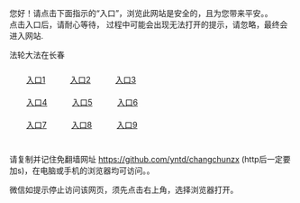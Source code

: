 您好！请点击下面指示的“入口”，浏览此网站是安全的，且为您带来平安。。 <br/>
点击入口后，请耐心等待， 过程中可能会出现无法打开的提示，请忽略，最终会进入网站. </br>

法轮大法在长春<br/>
<div style="padding:10px"><a style="margin:20px" target="_blank" href="https://dlipe1gy7eklc.cloudfront.net/2Qpsp?nelvlxi" id="ccLink1" rel="nofollow">入口1</a> <a target="_blank" style="margin:20px" href="https://d2ib5g2psd0kuh.cloudfront.net/2Qpsp?flvyvu" id="ccLink2" rel="nofollow">入口2</a> <a style="margin:20px" target="_blank" href="https://d3ayvybmj3wcu5.cloudfront.net/2Qpsp?gmrczsod" id="ccLink3" rel="nofollow">入口3</a></div>

<div style="padding:10px" ><a style="margin:20px" target="_blank" href="https://dlipe1gy7eklc.cloudfront.net/2Qpsp?nelvlxi" id="ccLink4" rel="nofollow">入口4</a> <a style="margin:20px" href="https://d2ib5g2psd0kuh.cloudfront.net/2Qpsp?flvyvu" target="_blank" id="ccLink5" rel="nofollow">入口5</a> <a style="margin:20px" href="https://d3ayvybmj3wcu5.cloudfront.net/2Qpsp?gmrczsod" target="_blank" id="ccLink6" rel="nofollow">入口6</a></div>

<div style="padding:10px"><a style="margin:20px" target="_blank" href="https://dlipe1gy7eklc.cloudfront.net/2Qpsp?nelvlxi" id="ccLink7" rel="nofollow">入口7</a> <a style="margin:20px" href="https://d2ib5g2psd0kuh.cloudfront.net/2Qpsp?flvyvu" target="_blank" id="ccLink8" rel="nofollow">入口8</a> <a style="margin:20px" target="_blank" href="https://d3ayvybmj3wcu5.cloudfront.net/2Qpsp?gmrczsod" id="ccLink9" rel="nofollow">入口9</a></div>

<br/>



请复制并记住免翻墙网址 https://github.com/yntd/changchunzx (http后一定要加s)，在电脑或手机的浏览器均可访问。。<br/>

微信如提示停止访问该网页，须先点击右上角，选择浏览器打开。
